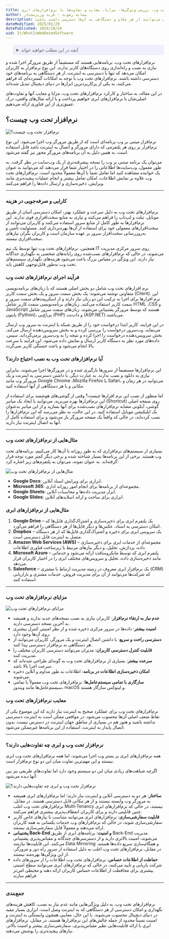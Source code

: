 ```yaml
---
title: نرم‌افزارهای تحت وب، بررسی ویژگی‌ها، مزایا، معایب و تفاوت‌ها با نرم‌افزارهای ابری
author: سمانه رشوند - فربد وزیرمختار
description: نرم‌افزارهای تحت وب ابزارهای مدرنی هستند که با اجرا در مرورگرهای وب، دسترسی آسان به اطلاعات و خدمات را بدون نیاز به نصب پیچیده فراهم می‌کنند و کاربران می‌توانند از هر مکان و دستگاهی به آن‌ها دسترسی داشته باشند.
dateModified: 2025/01/29
datePublished: 2024/10/24
uid: It/WhatIsWebBasedSoftware
---
```


<blockquote style="background-color:#eeeefc; padding:0.5rem">

<details>
  <summary>آنچه در این مطلب خواهید خواند</summary>
  <ul>
    <li>نرم‌افزار تحت وب چیست؟</li>
    <li>کارایی و صرفه‌جویی در هزینه</li>
    <li>فرآیند اجرای نرم‌افزارهای تحت وب</li>
    <li>آیا نرم‌افزارهای تحت وب به نصب احتیاج دارند؟</li>
    <li>مثال‌هایی از نرم‌افزارهای تحت وب</li>
    <li>مثال‌هایی از نرم‌افزارهای ابری</li>
    <li>مزایای نرم‌افزارهای تحت وب</li>
    <li>معایب نرم‌افزارهای تحت وب</li>
    <li>نرم‌افزار تحت وب و ابری چه تفاوت‌هایی دارند؟</li>
  </ul>
</details>
</blockquote>

نرم‌افزارهای تحت وب، برنامه‌هایی هستند که مستقیماً از طریق مرورگر اجرا شده و نیازی به نصب و راه‌اندازی روی دستگاه‌های کاربر ندارند. این نوع نرم‌افزار به کاربران امکان می‌دهد که تنها با دسترسی به اینترنت، از هر دستگاهی به برنامه‌های خود دسترسی داشته باشند. نرم‌افزارهای تحت وب با توجه به امکانات گسترده‌ای که فراهم می‌کنند، به یکی از پرکاربردترین ابزارها در دنیای دیجیتال تبدیل شده‌اند.

در این مقاله، به ساختار و کارکرد نرم‌افزارهای تحت وب، مزایا و معایب آنها و تفاوت‌های اصلی‌شان با نرم‌افزارهای ابری خواهیم پرداخت و با ارائه مثال‌های واقعی، درک عمیق‌تری از این فناوری ارائه می‌دهیم.

## نرم‌افزار تحت وب چیست؟

![نرم‌افزار تحت وب چیست؟](./Images/WebBasedApplication.webp)

نرم‌افزار مبتنی بر وب برنامه‌ای است که از طریق مرورگر وب اجرا می‌شود. این نوع نرم‌افزار بر روی هر پلتفرمی که دارای مرورگر و اتصال به اینترنت باشد قابل استفاده است، به همین دلیل به آن برنامه‌های مرورگر محور نیز گفته می‌شود.

می‌توان یک برنامه مبتنی بر وب را نسخه پیشرفته‌تری از یک وب‌سایت در نظر گرفت. به طور معمول، وب‌سایت‌ها اطلاعاتی را در اختیار شما قرار می‌دهند که می‌توانید به عنوان یک خواننده مشاهده کنید اما تعامل شما با آن‌ها معمولاً محدود است. نرم‌افزارهای تحت وب علاوه بر نمایش اطلاعات، امکان تعامل بیشتر و انجام عملیات پیچیده‌تری مانند ویرایش، ذخیره‌سازی و ارسال داده‌ها را فراهم می‌کنند.

---

### کارایی و صرفه‌جویی در هزینه
نرم‌افزارهای تحت وب به دلیل سرعت و عملکرد بهتر، امکان دسترسی آسان از طریق موبایل، تبلت و لپ‌تاپ را فراهم می‌کنند و نیازی به منابع سخت‌افزاری قوی ندارند. این نرم‌افزارها به طور کامل از منابع سرور استفاده می‌کنند و کاربران می‌توانند از سخت‌افزارهای معمولی خود برای استفاده از آن‌ها بهره‌برداری کنند. مسئولیت تأمین و به‌روزرسانی سخت‌افزار سرور بر عهده سازمان است و کاربران نگران نیازهای سخت‌افزاری نیستند.

همچنین، نرم‌افزارهای تحت وب تنها توسط یک تیم IT روی سرور مرکزی مدیریت می‌شوند، در حالی که نرم‌افزارهای نصب‌شده روی رایانه‌های شخصی به نگهداری جداگانه نیاز دارند. این ویژگی در مقیاس بزرگ باعث می‌شود هزینه‌های نگهداری سیستم‌های تحت وب به‌طور قابل‌توجهی کاهش یابد.

### فرآیند اجرای نرم‌افزارهای تحت وب
نرم ‌افزارهای تحت وب شامل دو بخش اصلی هستند که با زبان‌های برنامه‌نویسی متفاوتی نوشته می‌شوند: یک بخش سمت سرور و یک بخش سمت کاربر (Client). این نرم ‌افزارها برای اجرا به ترکیب این دو زبان نیاز دارند و از اسکریپت‌های سمت سرور و سمت کاربر استفاده می‌کنند. زبان‌های برنامه‌نویسی سمت کاربر شامل HTML ،CSS و JavaScript هستند که توسط مرورگر پشتیبانی می‌شوند. زبان‌های سمت سرور شامل پایتون (Python)، پی‌اچ‌پی (PHP) و دات‌نت (ASP.NET) می‌باشند.

در این فرایند، کاربر ابتدا درخواست خود را از طریق شبکه یا اینترنت به سرور وب ارسال می‌نماید. وب‌سرور درخواست را بررسی کرده و به بخش سرویس‌دهنده ارسال می‌کند. بخش سرویس‌دهنده درخواست را اجرا کرده و نتیجه را به وب‌سرور برمی‌گرداند. سپس، داده‌های مورد نظر به دستگاه کاربر ارسال و نمایش داده می‌شود. این فرآیند با سرعت بالا انجام می‌شود و باعث خستگی کاربر نمی‌گردد.

### آیا نرم‌افزارهای تحت وب به نصب احتیاج دارند؟
این نرم‌افزارها مستقیماً از سرورها بارگیری شده و در مرورگرها اجرا می‌شوند، بنابراین نیازی به دانلود و نصب ندارند. به عبارت دیگر، با داشتن دسترسی به اینترنت و یک مرورگر وب مانند Google Chrome ،Mozilla Firefox یا Safari، می‌توانید در هر زمان و مکانی و با هر دستگاهی از آنها استفاده کنید.

اما منظور از نصب این نرم ‌افزارها چیست؟ وقتی از گوشی‌های هوشمند برای استفاده از این نرم‌افزارها بهره می‌برید، می‌توانید با ایجاد یک میانبر (Shortcut) روی صفحه اصلی گوشی، آیکونی مشابه نرم‌افزارهای نصب‌شده برای آنها بسازید و از این میانبر به‌عنوان یک اپلیکیشن موبایل استفاده کنید. در این حالت، به نظر می‌رسد که این نرم‌افزارها را نصب کرده‌اید، در حالی که واقعاً یک صفحه مرورگر باز می‌شود و برای استفاده کامل از آنها به اتصال اینترنت نیاز دارید.

---

### مثال‌هایی از نرم‌افزارهای تحت وب
بسیاری از سیستم‌های نرم‌افزاری که به طور روزانه با آن‌ها کار می‌کنیم، برنامه‌های تحت وب هستند. برخی از این برنامه‌ها بسیار شناخته شده و برخی دیگر کمتر مورد توجه قرار گرفته‌اند. به عنوان نمونه، می‌توان به پلتفرم‌های زیر اشاره کرد:

![مثال‌هایی از نرم‌افزارهای تحت وب](./Images/WebApplicationsExamples.webp)

- **Google Docs**: ابزاری برای ویرایش اسناد آنلاین.
- **Microsoft 365**: مجموعه‌ای از برنامه‌ها برای انجام امور روزانه اداری.
- **Google Sheets**: ابزار مدیریت داده‌ها و محاسبات آنلاین.
- **Google Slides**: ابزاری برای ساخت و ارائه اسلایدهای آنلاین.


### مثال‌هایی از نرم‌افزارهای ابری

1. **Google Drive** – یک پلتفرم ابری برای ذخیره‌سازی و اشتراک‌گذاری فایل‌ها که امکان دسترسی به اسناد، عکس‌ها و دیگر فایل‌ها از هر دستگاهی را فراهم می‌آورد.
2. **Dropbox** – یک سرویس ابری برای ذخیره و اشتراک‌گذاری فایل‌ها که از هر دستگاه متصل به اینترنت قابل دسترسی است.
3. **Amazon Web Services (AWS)** – مجموعه‌ای از خدمات ابری برای ذخیره‌سازی داده، پردازش، تحلیل، و دیگر نیازهای مرتبط با زیرساخت فناوری اطلاعات.
4. **Microsoft Azure** – پلتفرم ابری که توسط مایکروسافت ارائه می‌شود و خدماتی مانند ذخیره‌سازی داده، تحلیل و سرویس‌های مختلف ابری را در اختیار کاربران قرار می‌دهد.
5. **Salesforce** – یک نرم‌افزار ابری معروف در زمینه مدیریت ارتباط با مشتری (CRM) که شرکت‌ها می‌توانند از آن برای مدیریت فروش، خدمات مشتری و بازاریابی استفاده کنند.

---

### مزایای نرم‌افزارهای تحت وب

![مزایای نرم‌افزارهای تحت وب](./Images/BenefitsOfwebBasedSoftware.webp)

- **عدم نیاز به ارتقاء نرم‌افزار**: کاربران نیازی به نصب نسخه‌های جدید ندارند و همیشه به آخرین نسخه دسترسی دارند.
- **امنیت بیشتر**: داده‌ها در سرور مرکزی ذخیره شده و از نظر امنیتی کنترل بیشتری روی آن‌ها وجود دارد.
- **دسترسی راحت و سریع**: با داشتن اتصال اینترنت و یک مرورگر، کاربران می‌توانند از هر دستگاهی به نرم‌افزار دسترسی پیدا کنند.
- **قابلیت کنترل دسترسی کاربران**: مدیران می‌توانند دسترسی کاربران مختلف را مدیریت کنند.
- **سرعت بیشتر**: بسیاری از نرم‌افزارهای تحت وب به گونه‌ای طراحی شده‌اند که سرعت اجرا بالا باشد.
- **امکان ذخیره‌سازی اطلاعات در برنامه**: اطلاعات به طور مداوم و آنلاین ذخیره می‌شوند.
- **سازگاری با تمامی سیستم‌عامل‌ها**: نرم‌افزارهای تحت وب معمولاً با تمامی سیستم‌عامل‌ها مانند ویندوز، macOS و لینوکس سازگار هستند.

### معایب نرم‌افزارهای تحت وب
نرم‌افزارهای تحت وب برای عملکرد صحیح به اینترنت نیاز دارند که این موضوع یکی از نقاط ضعف اصلی آن‌ها محسوب می‌شود. در مواقعی ممکن است به اینترنت دسترسی نداشته باشید و هنوز هم در بسیاری از مناطق جهان اینترنت در دسترس نیست. بدون اتصال پایدار به اینترنت، استفاده از این برنامه‌ها غیرممکن می‌شود.

---

### نرم‌افزار تحت وب و ابری چه تفاوت‌هایی دارند؟
همه نرم‌افزارهای ابری بر بستر وب اجرا می‌شوند، اما همه نرم‌افزارهای تحت وب ابری نیستند و این مهم‌ترین تفاوت میان این دو نوع نرم‌افزار است.

اگرچه شباهت‌های زیادی میان این دو سیستم وجود دارد اما تفاوت‌های ظریفی نیز بین آنها دیده می‌شود:

![نرم‌افزار تحت وب و ابری چه تفاوت‌هایی دارند؟](./Images/WebBasedVsCloudBased.webp)

- **ساختار**: هر دو به دسترسی آنلاین و اینترنت نیاز دارند؛ اما نرم‌افزارهای ابری همیشه به مرورگر وب وابسته نیستند و از هر مکانی قابل دسترسی هستند. در مقابل، نرم‌افزارهای تحت وب اغلب Multi-Tenancy نیستند، در حالی که نرم‌افزارهای ابری چنین قابلیتی دارند و برای کاربران انعطاف‌پذیری بیشتری فراهم می‌کنند.
- **قابلیت سفارشی‌سازی**: نرم‌افزارهای ابری می‌توانند متناسب با نیازهای خاص کاربر سفارشی‌سازی شوند، در حالی که نرم‌افزارهای وب خدمات یکسانی به همه کاربران ارائه می‌دهند و معمولاً قابل سفارشی‌سازی نیستند.
- **پشتیبانی Back-End و امنیت**: برنامه‌های ابری از طریق Back-End مدیریت می‌شوند، امنیت بالاتری دارند و از دسترسی‌های چندگانه و مقیاس‌پذیری پشتیبانی می‌کنند. این قابلیت‌ها نیازمند Data Mirroring و همگام‌سازی سریع داده‌ها هستند. در مقابل، نرم‌افزارهای تحت وب اغلب به دلیل استفاده از سرور راه دور و مرورگر، از این ویژگی‌ها بهره‌مند نیستند.
- **حفاظت از اطلاعات حساس**: نرم‌افزارهای تحت وب اطلاعات را از سرورهای داده شرکت بازیابی و تأیید می‌کنند، در حالی که نرم‌افزارهای ابری می‌توانند سطح امنیتی بیشتری برای محافظت از اطلاعات حساس کاربران ارائه دهند و محیطی امن‌تر فراهم سازند.

---

### جمع‌بندی
نرم‌افزارهای تحت وب، به دلیل ویژگی‌هایی مانند عدم نیاز به نصب، کاهش هزینه‌های نگهداری و امکان دسترسی از هر دستگاهی که به اینترنت وصل است، ابزاری بسیار مفید در دنیای دیجیتال محسوب می‌شوند. با این حال، معایبی همچون وابستگی به اینترنت و امنیت نسبتاً محدود از جمله چالش‌های این نرم‌افزارها هستند. در مقابل، نرم‌افزارهای ابری با ارائه قابلیت‌هایی نظیر مقیاس‌پذیری، سفارشی‌سازی بیشتر و امنیت بالاتر، نیازهای پیچیده‌تری را پوشش می‌دهند.